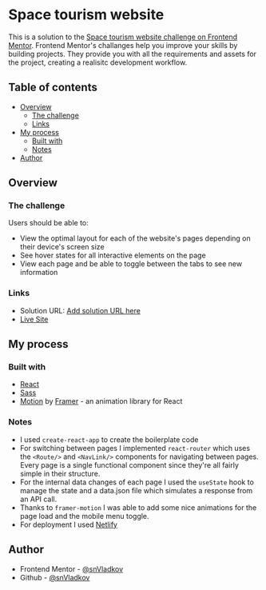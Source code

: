 # Space tourism website

This is a solution to the [Space tourism website challenge on Frontend Mentor](https://www.frontendmentor.io/challenges/space-tourism-multipage-website-gRWj1URZ3). Frontend Mentor's challanges help you improve your skills by building projects. They provide you with all the requirements and assets for the project, creating a realisitc development workflow.

## Table of contents

- [Overview](#overview)
  - [The challenge](#the-challenge)
  - [Links](#links)
- [My process](#my-process)
  - [Built with](#built-with)
  - [Notes](#notes)
- [Author](#author)

## Overview

### The challenge

Users should be able to:

- View the optimal layout for each of the website's pages depending on their device's screen size
- See hover states for all interactive elements on the page
- View each page and be able to toggle between the tabs to see new information

### Links

- Solution URL: [Add solution URL here](https://your-solution-url.com)
- [Live Site](https://optimistic-mestorf-ace26b.netlify.app/)

## My process

### Built with

- [React](https://reactjs.org/)
- [Sass](https://sass-lang.com/)
- [Motion](https://www.framer.com/motion/) by [Framer](https://www.framer.com/) - an animation library for React

### Notes

- I used `create-react-app` to create the boilerplate code
- For switching between pages I implemented `react-router` which uses the `<Route/>` and `<NavLink/>` components for navigating between pages. Every page is a single functional component since they're all fairly simple in their structure. 
- For the internal data changes of each page I used the `useState` hook to manage the state and a data.json file which simulates a response from an API call. 
- Thanks to `framer-motion` I was able to add some nice animations for the page load and the mobile menu toggle.
- For deployment I used [Netlify](https://www.netlify.com/)

## Author

- Frontend Mentor - [@snVladkov](https://www.frontendmentor.io/profile/snVladkov#content)
- Github - [@snVladkov](https://github.com/snVladkov)
